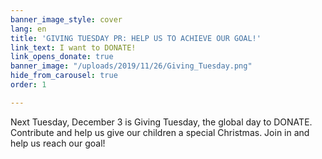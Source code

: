 ```yaml
---
banner_image_style: cover
lang: en
title: 'GIVING TUESDAY PR: HELP US TO ACHIEVE OUR GOAL!'
link_text: I want to DONATE!
link_opens_donate: true
banner_image: "/uploads/2019/11/26/Giving_Tuesday.png"
hide_from_carousel: true
order: 1

---
```

Next Tuesday, December 3 is Giving Tuesday, the global day to DONATE. Contribute and help us give our children a special Christmas. Join in and help us reach our goal!
